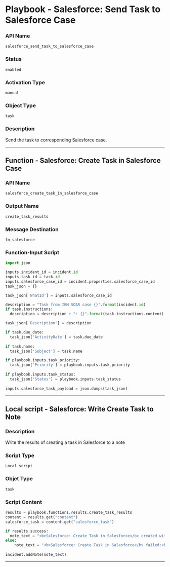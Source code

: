 <!--
    DO NOT MANUALLY EDIT THIS FILE
    THIS FILE IS AUTOMATICALLY GENERATED WITH resilient-sdk codegen
    Generated with resilient-sdk v50.0.85
-->

# Playbook - Salesforce: Send Task to Salesforce Case

### API Name
`salesforce_send_task_to_salesforce_case`

### Status
`enabled`

### Activation Type
`manual`

### Object Type
`task`

### Description
Send the task to corresponding Salesforce case.


---
## Function - Salesforce: Create Task in Salesforce Case

### API Name
`salesforce_create_task_in_salesforce_case`

### Output Name
`create_task_results`

### Message Destination
`fn_salesforce`

### Function-Input Script
```python
import json

inputs.incident_id = incident.id
inputs.task_id = task.id
inputs.salesforce_case_id = incident.properties.salesforce_case_id
task_json = {}

task_json['WhatId'] = inputs.salesforce_case_id

description = "Task from IBM SOAR case {}".format(incident.id)
if task.instructions:
  description = description + ": {}".format(task.instructions.content)

task_json['Description'] = description

if task.due_date:
  task_json['ActivityDate'] = task.due_date
  
if task.name:
  task_json['Subject'] = task.name

if playbook.inputs.task_priority:
  task_json['Priority'] = playbook.inputs.task_priority
  
if playbook.inputs.task_status:
  task_json['Status'] = playbook.inputs.task_status
  
inputs.salesforce_task_payload = json.dumps(task_json)
```

---

## Local script - Salesforce: Write Create Task to Note

### Description
Write the results of creating a task in Salesforce to a note

### Script Type
`Local script`

### Objet Type
`task`

### Script Content
```python
results = playbook.functions.results.create_task_results
content = results.get("content")
salesforce_task = content.get("salesforce_task")

if results.success:
  note_text = "<b>Salesforce: Create Task in Salesforce</b> created with TaskId: {}".format(salesforce_task.get("id", None))
else:
    note_text = "<b>Salesforce: Create Task in Salesforce</b> failed:<br>{}".format(salesforce_task.get("error", None))
  
incident.addNote(note_text)
```

---
